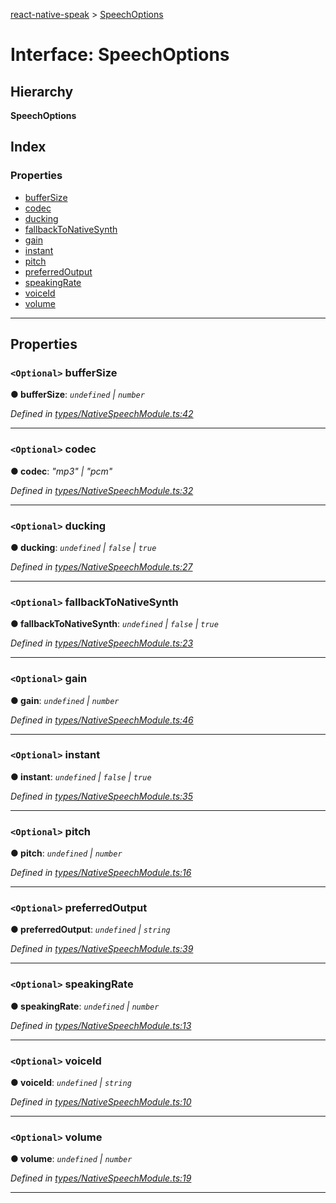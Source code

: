 [react-native-speak](../README.md) > [SpeechOptions](../interfaces/speechoptions.md)

# Interface: SpeechOptions

## Hierarchy

**SpeechOptions**

## Index

### Properties

* [bufferSize](speechoptions.md#buffersize)
* [codec](speechoptions.md#codec)
* [ducking](speechoptions.md#ducking)
* [fallbackToNativeSynth](speechoptions.md#fallbacktonativesynth)
* [gain](speechoptions.md#gain)
* [instant](speechoptions.md#instant)
* [pitch](speechoptions.md#pitch)
* [preferredOutput](speechoptions.md#preferredoutput)
* [speakingRate](speechoptions.md#speakingrate)
* [voiceId](speechoptions.md#voiceid)
* [volume](speechoptions.md#volume)

---

## Properties

<a id="buffersize"></a>

### `<Optional>` bufferSize

**● bufferSize**: *`undefined` \| `number`*

*Defined in [types/NativeSpeechModule.ts:42](https://github.com/ericlewis/react-native-speech/blob/30f561b/src/types/NativeSpeechModule.ts#L42)*

___
<a id="codec"></a>

### `<Optional>` codec

**● codec**: *"mp3" \| "pcm"*

*Defined in [types/NativeSpeechModule.ts:32](https://github.com/ericlewis/react-native-speech/blob/30f561b/src/types/NativeSpeechModule.ts#L32)*

___
<a id="ducking"></a>

### `<Optional>` ducking

**● ducking**: *`undefined` \| `false` \| `true`*

*Defined in [types/NativeSpeechModule.ts:27](https://github.com/ericlewis/react-native-speech/blob/30f561b/src/types/NativeSpeechModule.ts#L27)*

___
<a id="fallbacktonativesynth"></a>

### `<Optional>` fallbackToNativeSynth

**● fallbackToNativeSynth**: *`undefined` \| `false` \| `true`*

*Defined in [types/NativeSpeechModule.ts:23](https://github.com/ericlewis/react-native-speech/blob/30f561b/src/types/NativeSpeechModule.ts#L23)*

___
<a id="gain"></a>

### `<Optional>` gain

**● gain**: *`undefined` \| `number`*

*Defined in [types/NativeSpeechModule.ts:46](https://github.com/ericlewis/react-native-speech/blob/30f561b/src/types/NativeSpeechModule.ts#L46)*

___
<a id="instant"></a>

### `<Optional>` instant

**● instant**: *`undefined` \| `false` \| `true`*

*Defined in [types/NativeSpeechModule.ts:35](https://github.com/ericlewis/react-native-speech/blob/30f561b/src/types/NativeSpeechModule.ts#L35)*

___
<a id="pitch"></a>

### `<Optional>` pitch

**● pitch**: *`undefined` \| `number`*

*Defined in [types/NativeSpeechModule.ts:16](https://github.com/ericlewis/react-native-speech/blob/30f561b/src/types/NativeSpeechModule.ts#L16)*

___
<a id="preferredoutput"></a>

### `<Optional>` preferredOutput

**● preferredOutput**: *`undefined` \| `string`*

*Defined in [types/NativeSpeechModule.ts:39](https://github.com/ericlewis/react-native-speech/blob/30f561b/src/types/NativeSpeechModule.ts#L39)*

___
<a id="speakingrate"></a>

### `<Optional>` speakingRate

**● speakingRate**: *`undefined` \| `number`*

*Defined in [types/NativeSpeechModule.ts:13](https://github.com/ericlewis/react-native-speech/blob/30f561b/src/types/NativeSpeechModule.ts#L13)*

___
<a id="voiceid"></a>

### `<Optional>` voiceId

**● voiceId**: *`undefined` \| `string`*

*Defined in [types/NativeSpeechModule.ts:10](https://github.com/ericlewis/react-native-speech/blob/30f561b/src/types/NativeSpeechModule.ts#L10)*

___
<a id="volume"></a>

### `<Optional>` volume

**● volume**: *`undefined` \| `number`*

*Defined in [types/NativeSpeechModule.ts:19](https://github.com/ericlewis/react-native-speech/blob/30f561b/src/types/NativeSpeechModule.ts#L19)*

___

